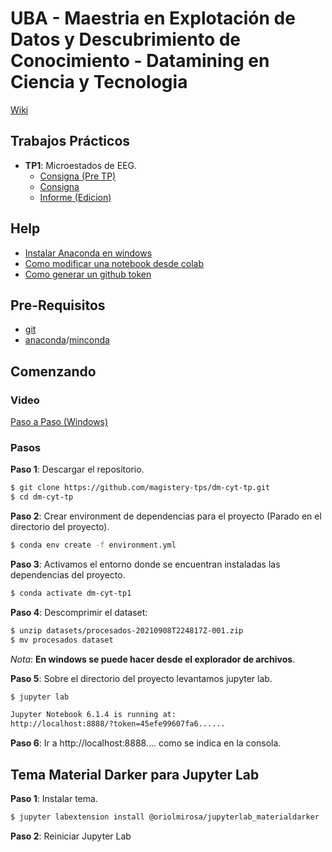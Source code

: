 # UBA - Maestria en Explotación de Datos y Descubrimiento de Conocimiento - Datamining en Ciencia y Tecnologia

[Wiki](https://github.com/magistery-tps/dm-cyt-tp/wiki)

## Trabajos Prácticos

* **TP1**: Microestados de EEG.
    * [Consigna (Pre TP)](https://github.com/magistery-tps/dm-cyt-tp/blob/main/docs/DMCT_preTP1_2021.pdf)
    * [Consigna](https://github.com/magistery-tps/dm-cyt-tp/blob/main/docs/TP1_clustering.pdf)
    * [Informe (Edicion)](https://www.overleaf.com/5477697981qwmyyhjgmcjg) 

## Help
* [Instalar Anaconda en windows](https://github.com/magistery-tps/dm-cyt-tp/wiki/Instalar-Anaconda-en-windows)
* [Como modificar una notebook desde colab](https://github.com/magistery-tps/dm-cyt-tp/blob/main/docs/Modificar-Notebook.pdf)
* [Como generar un github token](https://github.com/magistery-tps/dm-cyt-tp/blob/main/docs/generar_github_token.pdf)

## Pre-Requisitos

* [git](https://git-scm.com/downloads)
* [anaconda](https://www.anaconda.com/products/individual)/[minconda](https://docs.conda.io/en/latest/miniconda.html)

## Comenzando

### Video

[Paso a Paso (Windows)](https://www.youtube.com/watch?v=O8YXuHNdIIk)

### Pasos

**Paso 1**: Descargar el repositorio.

```bash
$ git clone https://github.com/magistery-tps/dm-cyt-tp.git
$ cd dm-cyt-tp
```

**Paso 2**: Crear environment de dependencias para el proyecto (Parado en el directorio del proyecto).

```bash
$ conda env create -f environment.yml
```

**Paso 3**: Activamos el entorno donde se encuentran instaladas las dependencias del proyecto.

```bash
$ conda activate dm-cyt-tp1
```

**Paso 4**: Descomprimir el dataset:

```bash
$ unzip datasets/procesados-20210908T224817Z-001.zip
$ mv procesados dataset
```
_Nota_: **En windows se puede hacer desde el explorador de archivos**.

**Paso 5**: Sobre el directorio del proyecto levantamos jupyter lab.

```bash
$ jupyter lab

Jupyter Notebook 6.1.4 is running at:
http://localhost:8888/?token=45efe99607fa6......
```

**Paso 6**: Ir a http://localhost:8888.... como se indica en la consola.

## Tema Material Darker para Jupyter Lab

**Paso 1**: Instalar tema.

```bash
$ jupyter labextension install @oriolmirosa/jupyterlab_materialdarker
```

**Paso 2**: Reiniciar Jupyter Lab


